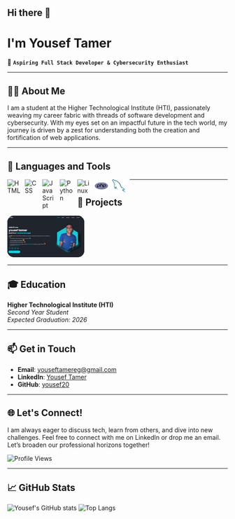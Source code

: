 ## Hi there 👋
# I'm Yousef Tamer

🌟 **`Aspiring Full Stack Developer & Cybersecurity Enthusiast`**  

---

## 🧑‍💻 About Me

I am a student at the Higher Technological Institute (HTI), passionately weaving my career fabric with threads of software development and cybersecurity. With my eyes set on an impactful future in the tech world, my journey is driven by a zest for understanding both the creation and fortification of web applications.

---
## 🧰 Languages and Tools
<img align="left" alt="HTML" width="30px" style="padding-right:10px;" src="https://cdn.jsdelivr.net/gh/devicons/devicon/icons/html5/html5-plain.svg" />
<img align="left" alt="CSS" width="30px" style="padding-right:10px;" src="https://cdn.jsdelivr.net/gh/devicons/devicon/icons/css3/css3-plain.svg" />
<img align="left" alt="JavaScript" width="30px" style="padding-right:10px;" src="https://cdn.jsdelivr.net/gh/devicons/devicon/icons/javascript/javascript-plain.svg" />
<img align="left" alt="Python" width="30px" style="padding-right:10px;" src="https://cdn.jsdelivr.net/gh/devicons/devicon/icons/python/python-plain.svg" />
<img align="left" alt="Linux" width="30px" style="padding-right:10px;" src="https://cdn.jsdelivr.net/gh/devicons/devicon/icons/linux/linux-original.svg" />
<img align="left" alt="Linux" width="30px" style="padding-right:10px;" src="https://raw.githubusercontent.com/devicons/devicon/6910f0503efdd315c8f9b858234310c06e04d9c0/icons/php/php-original.svg" />
<img align="left" alt="Linux" width="30px" style="padding-right:10px;" src="https://raw.githubusercontent.com/devicons/devicon/6910f0503efdd315c8f9b858234310c06e04d9c0/icons/mysql/mysql-original.svg" />

---
#
## 📂 Projects

<a href="https://github.com/youseftamer/youseftamer-website"><img src="https://raw.githubusercontent.com/youseftamer/youseftamer-website/a1adafa6f09c6622042e63b6f03773bb6d4dc850/Yousef-Portfolio-Website.png" alt="screen-shot" style="position: relative;
            width: 35%;
            max-width: 250px;
            height: auto;
            background-color: #0d1117;
            border-radius: 15px;
            overflow: hidden;
            display: inline-block;"></a>

---

## 🎓 Education

**Higher Technological Institute (HTI)**  
_Second Year Student_  
_Expected Graduation: 2026_

---

## 📫 Get in Touch

- **Email**: [youseftamereg@gmail.com](mailto:youseftamereg@gmail.com)
- **LinkedIn**: [Yousef Tamer](https://www.linkedin.com/in/yousef-tamer-15388a293)
- **GitHub**: [yousef20](https://github.com/youseftamer)

---

## 🌐 Let's Connect!

I am always eager to discuss tech, learn from others, and dive into new challenges. Feel free to connect with me on LinkedIn or drop me an email. Let’s broaden our professional horizons together!

![Profile Views](https://komarev.com/ghpvc/?username=youseftamer&color=blue&style=flat)

---

## 📈 GitHub Stats

![Yousef's GitHub stats](https://github-readme-stats.vercel.app/api?username=youseftamer&show_icons=true&theme=radical)
![Top Langs](https://github-readme-stats.vercel.app/api/top-langs/?username=youseftamer&layout=compact&theme=radical)

